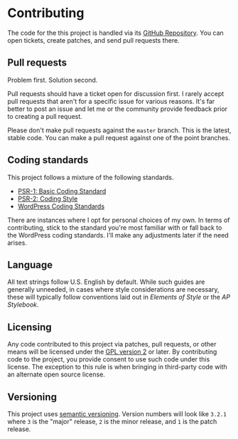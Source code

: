 # Contributing

The code for the this project is handled via its [GitHub Repository](https://github.com/themehybrid/hybrid-font).  You can open tickets, create patches, and send pull requests there.

## Pull requests

Problem first.  Solution second.

Pull requests should have a ticket open for discussion first.  I rarely accept pull requests that aren't for a specific issue for various reasons.  It's far better to post an issue and let me or the community provide feedback prior to creating a pull request.

Please don't make pull requests against the `master` branch.  This is the latest, stable code.  You can make a pull request against one of the point branches.

## Coding standards

This project follows a mixture of the following standards.

- [PSR-1: Basic Coding Standard](https://www.php-fig.org/psr/psr-1)
- [PSR-2: Coding Style](https://www.php-fig.org/psr/psr-2/)
- [WordPress Coding Standards](https://make.wordpress.org/core/handbook/best-practices/coding-standards)

There are instances where I opt for personal choices of my own.  In terms of contributing, stick to the standard you're most familiar with or fall back to the WordPress coding standards.  I'll make any adjustments later if the need arises.

## Language

All text strings follow U.S. English by default.  While such guides are generally unneeded, in cases where style considerations are necessary, these will typically follow conventions laid out in *Elements of Style* or the *AP Stylebook*.

## Licensing

Any code contributed to this project via patches, pull requests, or other means will be licensed under the [GPL version 2](https://www.gnu.org/licenses/old-licenses/gpl-2.0.html) or later.  By contributing code to the project, you provide consent to use such code under this license.  The exception to this rule is when bringing in third-party code with an alternate open source license.

## Versioning

This project uses [semantic versioning](http://semver.org).  Version numbers will look like `3.2.1` where `3` is the "major" release, `2` is the minor release, and `1` is the patch release.

